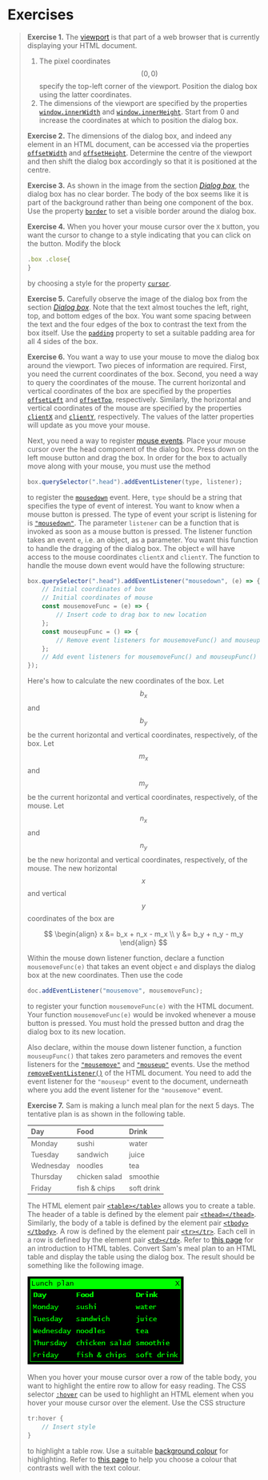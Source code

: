 # Exercises

> **Exercise 1.** The
> [viewport](https://developer.mozilla.org/en-US/docs/Web/CSS/Viewport_concepts)
> is that part of a web browser that is currently displaying your HTML document.
>
> 1. The pixel coordinates $$(0, 0)$$ specify the top-left corner of the
>    viewport. Position the dialog box using the latter coordinates.
> 1. The dimensions of the viewport are specified by the properties
>    [`window.innerWidth`](https://developer.mozilla.org/en-US/docs/Web/API/Window/innerWidth)
>    and
>    [`window.innerHeight`](https://developer.mozilla.org/en-US/docs/Web/API/Window/innerHeight).
>    Start from 0 and increase the coordinates at which to position the dialog
>    box.
>
> **Exercise 2.** The dimensions of the dialog box, and indeed any element in an
> HTML document, can be accessed via the properties
> [`offsetWidth`](https://developer.mozilla.org/en-US/docs/Web/API/HTMLElement/offsetWidth)
> and
> [`offsetHeight`](https://developer.mozilla.org/en-US/docs/Web/API/HTMLElement/offsetHeight).
> Determine the centre of the viewport and then shift the dialog box accordingly
> so that it is positioned at the centre.
>
> **Exercise 3.** As shown in the image from the section [_Dialog box_](box.md),
> the dialog box has no clear border. The body of the box seems like it is part
> of the background rather than being one component of the box. Use the property
> [`border`](https://developer.mozilla.org/en-US/docs/Web/CSS/border) to set a
> visible border around the dialog box.
>
> **Exercise 4.** When you hover your mouse cursor over the `X` button, you want
> the cursor to change to a style indicating that you can click on the button.
> Modify the block
>
> ```js
> .box .close{
> }
> ```
>
> by choosing a style for the property
> [`cursor`](https://developer.mozilla.org/en-US/docs/Web/CSS/cursor).
>
> **Exercise 5.** Carefully observe the image of the dialog box from the section
> [_Dialog box_](box.md). Note that the text almost touches the left, right,
> top, and bottom edges of the box. You want some spacing between the text and
> the four edges of the box to contrast the text from the box itself. Use the
> [`padding`](https://developer.mozilla.org/en-US/docs/Web/CSS/padding) property
> to set a suitable padding area for all 4 sides of the box.
>
> **Exercise 6.** You want a way to use your mouse to move the dialog box around
> the viewport. Two pieces of information are required. First, you need the
> current coordinates of the box. Second, you need a way to query the
> coordinates of the mouse. The current horizontal and vertical coordinates of
> the box are specified by the properties
> [`offsetLeft`](https://developer.mozilla.org/en-US/docs/Web/API/HTMLElement/offsetLeft)
> and
> [`offsetTop`](https://developer.mozilla.org/en-US/docs/Web/API/HTMLElement/offsetTop),
> respectively. Similarly, the horizontal and vertical coordinates of the mouse
> are specified by the properties
> [`clientX`](https://developer.mozilla.org/en-US/docs/Web/API/MouseEvent/clientX)
> and
> [`clientY`](https://developer.mozilla.org/en-US/docs/Web/API/MouseEvent/clientY),
> respectively. The values of the latter properties will update as you move your
> mouse.
>
> Next, you need a way to register
> [mouse events](https://developer.mozilla.org/en-US/docs/Web/API/MouseEvent).
> Place your mouse cursor over the head component of the dialog box. Press down
> on the left mouse button and drag the box. In order for the box to actually
> move along with your mouse, you must use the method
>
> ```js
> box.querySelector(".head").addEventListener(type, listener);
> ```
>
> to register the
> [`mousedown`](https://developer.mozilla.org/en-US/docs/Web/API/Element/mousedown_event)
> event. Here, `type` should be a string that specifies the type of event of
> interest. You want to know when a mouse button is pressed. The type of event
> your script is listening for is
> [`"mousedown"`](https://developer.mozilla.org/en-US/docs/Web/API/Element/mousedown_event).
> The parameter `listener` can be a function that is invoked as soon as a mouse
> button is pressed. The listener function takes an event `e`, i.e. an object,
> as a parameter. You want this function to handle the dragging of the dialog
> box. The object `e` will have access to the mouse coordinates `clientX` and
> `clientY`. The function to handle the mouse down event would have the
> following structure:
>
> ```js
> box.querySelector(".head").addEventListener("mousedown", (e) => {
>     // Initial coordinates of box
>     // Initial coordinates of mouse
>     const mousemoveFunc = (e) => {
>         // Insert code to drag box to new location
>     };
>     const mouseupFunc = () => {
>         // Remove event listeners for mousemoveFunc() and mouseupFunc()
>     };
>     // Add event listeners for mousemoveFunc() and mouseupFunc()
> });
> ```
>
> Here's how to calculate the new coordinates of the box. Let $$b_x$$ and
> $$b_y$$ be the current horizontal and vertical coordinates, respectively, of
> the box. Let $$m_x$$ and $$m_y$$ be the current horizontal and vertical
> coordinates, respectively, of the mouse. Let $$n_x$$ and $$n_y$$ be the new
> horizontal and vertical coordinates, respectively, of the mouse. The new
> horizontal $$x$$ and vertical $$y$$ coordinates of the box are
>
> $$
> \begin{align}
> x &= b_x + n_x - m_x \\
> y &= b_y + n_y - m_y
> \end{align}
> $$
>
> Within the mouse down listener function, declare a function `mousemoveFunc(e)`
> that takes an event object `e` and displays the dialog box at the new
> coordinates. Then use the code
>
> ```js
> doc.addEventListener("mousemove", mousemoveFunc);
> ```
>
> to register your function `mousemoveFunc(e)` with the HTML document. Your
> function `mousemoveFunc(e)` would be invoked whenever a mouse button is
> pressed. You must hold the pressed button and drag the dialog box to its new
> location.
>
> Also declare, within the mouse down listener function, a function
> `mouseupFunc()` that takes zero parameters and removes the event listeners for
> the
> [`"mousemove"`](https://developer.mozilla.org/en-US/docs/Web/API/Element/mousemove_event)
> and
> [`"mouseup"`](https://developer.mozilla.org/en-US/docs/Web/API/Element/mouseup_event)
> events. Use the method
> [`removeEventListener()`](https://developer.mozilla.org/en-US/docs/Web/API/EventTarget/removeEventListener)
> of the HTML document. You need to add the event listener for the `"mouseup"`
> event to the document, underneath where you add the event listener for the
> `"mousemove"` event.
>
> **Exercise 7.** Sam is making a lunch meal plan for the next 5 days. The
> tentative plan is as shown in the following table.
>
> | Day       | Food          | Drink      |
> | :-------- | :------------ | :--------- |
> | Monday    | sushi         | water      |
> | Tuesday   | sandwich      | juice      |
> | Wednesday | noodles       | tea        |
> | Thursday  | chicken salad | smoothie   |
> | Friday    | fish & chips  | soft drink |
>
> The HTML element pair
> [`<table></table>`](https://developer.mozilla.org/en-US/docs/Web/HTML/Element/table)
> allows you to create a table. The header of a table is defined by the element
> pair
> [`<thead></thead>`](https://developer.mozilla.org/en-US/docs/Web/HTML/Element/thead).
> Similarly, the body of a table is defined by the element pair
> [`<tbody></tbody>`](https://developer.mozilla.org/en-US/docs/Web/HTML/Element/tbody).
> A row is defined by the element pair
> [`<tr></tr>`](https://developer.mozilla.org/en-US/docs/Web/HTML/Element/tr).
> Each cell in a row is defined by the element pair
> [`<td></td>`](https://developer.mozilla.org/en-US/docs/Web/HTML/Element/td).
> Refer to
> [this page](https://developer.mozilla.org/en-US/docs/Learn/HTML/Tables/Basics)
> for an introduction to HTML tables. Convert Sam's meal plan to an HTML table
> and display the table using the dialog box. The result should be something
> like the following image.
>
> ![Sam's lunch plan](../../image/gui/lunch.png "Sam's lunch plan")
>
> When you hover your mouse cursor over a row of the table body, you want to
> highlight the entire row to allow for easy reading. The CSS selector
> [`:hover`](https://developer.mozilla.org/en-US/docs/Web/CSS/:hover) can be
> used to highlight an HTML element when you hover your mouse cursor over the
> element. Use the CSS structure
>
> ```js
> tr:hover {
>     // Insert style
> }
> ```
>
> to highlight a table row. Use a suitable
> [background colour](https://developer.mozilla.org/en-US/docs/Web/CSS/named-color)
> for highlighting. Refer to
> [this page](https://www.thoughtco.com/contrasting-foreground-background-colors-4061363)
> to help you choose a colour that contrasts well with the text colour.
